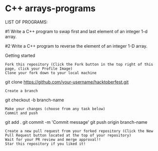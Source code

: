 # C++ arrays-programs

LIST OF PROGRAMS:

#1
Write a C++ program to swap first and last element of an integer 1-d array.

#2
Write a C++ program to reverse the element of an integer 1-D array.




Getting started

    Fork this repository (Click the Fork button in the top right of this page, click your Profile Image)
    Clone your fork down to your local machine

git clone https://github.com/your-username/hacktoberfest.git

    Create a branch

git checkout -b branch-name

    Make your changes (choose from any task below)
    Commit and push

git add .
git commit -m 'Commit message'
git push origin branch-name

    Create a new pull request from your forked repository (Click the New Pull Request button located at the top of your repository)
    Wait for your PR review and merge approval!!
    Star this repository if you liked it!
